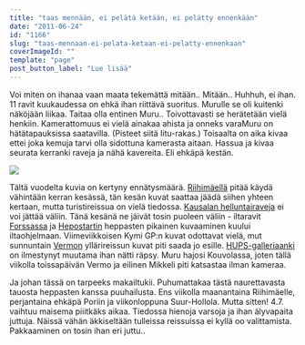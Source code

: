 ```yaml
---
title: "taas mennään, ei pelätä ketään, ei pelätty ennenkään"
date: "2011-06-24"
id: "1166"
slug: "taas-mennaan-ei-pelata-ketaan-ei-pelatty-ennenkaan"
coverImageId: ""
template: "page"
post_button_label: "Lue lisää"
---
```


Voi miten on ihanaa vaan maata tekemättä mitään.. Mitään.. Huhhuh, ei ihan. 11 ravit kuukaudessa on ehkä ihan riittävä suoritus. Murulle se oli kuitenki näköjään liikaa. Taitaa olla entinen Muru.. Toivottavasti se herätetään vielä henkiin. Kamerattomuus ei vielä ainakaa ahista ja onneks varaMuru on hätätapauksissa saatavilla. (Pisteet siitä Iitu-rakas.) Toisaalta on aika kivaa ettei joka kemuja tarvi olla sidottuna kamerasta aitaan. Hassua ja kivaa seurata kerranki raveja ja nähä kavereita. Eli ehkäpä kestän.  
  

[![](images/nimet%25C3%25B6n40.png)](http://3.bp.blogspot.com/-VRXfnQtWtes/TgSFTXG3BNI/AAAAAAAAAGw/XVrrTumpXxc/s1600/nimet%25C3%25B6n40.png)

  
Tältä vuodelta kuvia on kertyny ennätysmäärä. [Riihimäellä](http://maisaw.otukset.fi/kuvat/2011/Ravit/TotoTV+Riihim%C3%A4ki/) pitää käydä vähintään kerran kesässä, tän kesän kuvat saattaa jäädä siihen yhteen kertaan, mutta turistireissua on vielä tiedossa. [Kausalan helluntairaveja](http://maisaw.otukset.fi/kuvat/2011/Ravit/Toto+Kausala/) ei voi jättää väliin. Tänä kesänä ne jäivät tosin puoleen väliin - iltaravit [Forssassa](http://maisaw.otukset.fi/kuvat/2011/Ravit/TotoTV+Forssa+2/) ja [Hepostartin](http://maisaw.otukset.fi/kuvat/2011/Tallit+ja+hevoset/Hepostart/) heppasten pikainen kuvaaminen kuului iltaohjelmaan. Viimeviikkoisen Kymi GP:n kuvat odottavat vielä, mut sunnuntain [Vermon](http://maisaw.otukset.fi/kuvat/2011/Ravit/TotoTV+Vermo/) yllärireissun kuvat piti saada jo esille. [HUPS-galleriaanki](http://maisaw.otukset.fi/kuvat/2011/Ravit/HUPS/) on ilmestynyt muutama ihan nätti räpsy. Muru hajosi Kouvolassa, joten tällä viikolla toissapäivän Vermo ja eilinen Mikkeli piti katsastaa ilman kameraa.  
  
Ja johan tässä on tarpeeks makailtukii. Puhumattakaa tästä naurettavasta tauosta heppasten kanssa puuhailusta. Ens viikolla maanantaina Riihimäelle, perjantaina ehkäpä Poriin ja viikonloppuna Suur-Hollola. Mutta sitten! 4.7. vaihtuu maisema piiitkäks aikaa. Tiedossa hienoja varsoja ja ihan älyvapaita juttuja. Näissä vähän äkkiseltään tulleissa reissuissa ei kyllä oo valittamista. Pakkaaminen on tosin ihan eri juttu..
